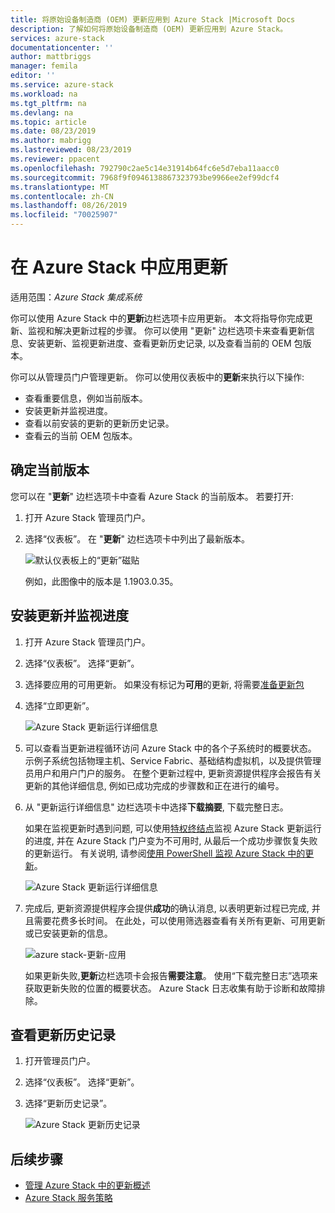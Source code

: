 ```yaml
---
title: 将原始设备制造商 (OEM) 更新应用到 Azure Stack |Microsoft Docs
description: 了解如何将原始设备制造商 (OEM) 更新应用到 Azure Stack。
services: azure-stack
documentationcenter: ''
author: mattbriggs
manager: femila
editor: ''
ms.service: azure-stack
ms.workload: na
ms.tgt_pltfrm: na
ms.devlang: na
ms.topic: article
ms.date: 08/23/2019
ms.author: mabrigg
ms.lastreviewed: 08/23/2019
ms.reviewer: ppacent
ms.openlocfilehash: 792790c2ae5c14e31914b64fc6e5d7eba11aacc0
ms.sourcegitcommit: 7968f9f0946138867323793be9966ee2ef99dcf4
ms.translationtype: MT
ms.contentlocale: zh-CN
ms.lasthandoff: 08/26/2019
ms.locfileid: "70025907"
---
```

# <a name="apply-updates-in-azure-stack"></a>在 Azure Stack 中应用更新

适用范围：*Azure Stack 集成系统*

你可以使用 Azure Stack 中的**更新**边栏选项卡应用更新。 本文将指导你完成更新、监视和解决更新过程的步骤。 你可以使用 "更新" 边栏选项卡来查看更新信息、安装更新、监视更新进度、查看更新历史记录, 以及查看当前的 OEM 包版本。

你可以从管理员门户管理更新。 你可以使用仪表板中的**更新**来执行以下操作:

-   查看重要信息，例如当前版本。
-   安装更新并监视进度。
-   查看以前安装的更新的更新历史记录。
-   查看云的当前 OEM 包版本。

## <a name="determine-the-current-version"></a>确定当前版本

您可以在 "**更新**" 边栏选项卡中查看 Azure Stack 的当前版本。 若要打开:

1.  打开 Azure Stack 管理员门户。

2.  选择“仪表板”。 在 "**更新**" 边栏选项卡中列出了最新版本。

    ![默认仪表板上的“更新”磁贴](./media/azure-stack-update-apply/image1.png)

    例如，此图像中的版本是 1.1903.0.35。

## <a name="install-updates-and-monitor-progress"></a>安装更新并监视进度

1.  打开 Azure Stack 管理员门户。

2.  选择“仪表板”。 选择“更新”。

3.  选择要应用的可用更新。 如果没有标记为**可用**的更新, 将需要[准备更新包](azure-stack-update-prepare-package.md)

4.  选择“立即更新”。

    ![Azure Stack 更新运行详细信息](./media/azure-stack-update-apply/image2.png)

5.  可以查看当更新进程循环访问 Azure Stack 中的各个子系统时的概要状态。 示例子系统包括物理主机、Service Fabric、基础结构虚拟机，以及提供管理员用户和用户门户的服务。 在整个更新过程中, 更新资源提供程序会报告有关更新的其他详细信息, 例如已成功完成的步骤数和正在进行的编号。

6.  从 "更新运行详细信息" 边栏选项卡中选择**下载摘要**, 下载完整日志。

    如果在监视更新时遇到问题, 可以使用[特权终结点](https://docs.microsoft.com/azure-stack/operator/azure-stack-privileged-endpoint)监视 Azure Stack 更新运行的进度, 并在 Azure Stack 门户变为不可用时, 从最后一个成功步骤恢复失败的更新运行。 有关说明, 请参阅[使用 PowerShell 监视 Azure Stack 中的更新](azure-stack-update-monitor.md)。

    ![Azure Stack 更新运行详细信息](./media/azure-stack-update-apply/image3.png)

7.  完成后, 更新资源提供程序会提供**成功**的确认消息, 以表明更新过程已完成, 并且需要花费多长时间。 在此处，可以使用筛选器查看有关所有更新、可用更新或已安装更新的信息。

    ![azure stack-更新-应用](./media/azure-stack-update-apply/image4.png)

    如果更新失败,**更新**边栏选项卡会报告**需要注意**。 使用“下载完整日志”选项来获取更新失败的位置的概要状态。 Azure Stack 日志收集有助于诊断和故障排除。

## <a name="review-update-history"></a>查看更新历史记录

1.  打开管理员门户。

2.  选择“仪表板”。 选择“更新”。

3.  选择“更新历史记录”。

    ![Azure Stack 更新历史记录](./media/azure-stack-update-apply/image7.png)

## <a name="next-steps"></a>后续步骤

-   [管理 Azure Stack 中的更新概述](https://docs.microsoft.com/azure-stack/operator/azure-stack-updates)  
-   [Azure Stack 服务策略](https://docs.microsoft.com/azure-stack/operator/azure-stack-servicing-policy)  
